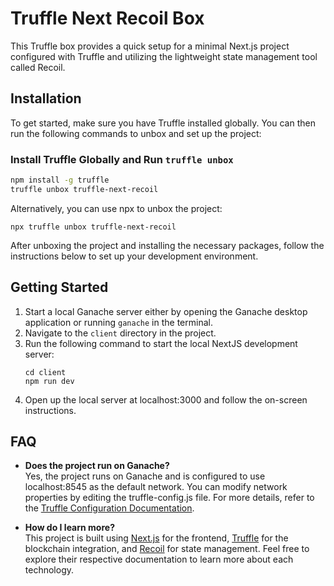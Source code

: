 # Truffle Next Recoil Box

This Truffle box provides a quick setup for a minimal Next.js project configured with Truffle and utilizing the lightweight state management tool called Recoil.

## Installation

To get started, make sure you have Truffle installed globally. You can then run the following commands to unbox and set up the project:

### Install Truffle Globally and Run `truffle unbox`

```bash
npm install -g truffle
truffle unbox truffle-next-recoil
```

Alternatively, you can use npx to unbox the project:

```
npx truffle unbox truffle-next-recoil
```

After unboxing the project and installing the necessary packages, follow the instructions below to set up your development environment.

## Getting Started
1. Start a local Ganache server either by opening the Ganache desktop application or running `ganache` in the terminal.
2. Navigate to the `client` directory in the project.
3. Run the following command to start the local NextJS development server:
    ```
    cd client
    npm run dev
    ```
4. Open up the local server at localhost:3000 and follow the on-screen instructions.

## FAQ
- **Does the project run on Ganache?** <br/>
Yes, the project runs on Ganache and is configured to use localhost:8545 as the default network. You can modify network properties by editing the truffle-config.js file. For more details, refer to the [Truffle Configuration Documentation](https://www.trufflesuite.com/docs/truffle/reference/configuration).

- **How do I learn more?**  <br/>
This project is built using [Next.js](https://nextjs.org/) for the frontend, [Truffle](https://www.trufflesuite.com/docs/truffle/overview) for the blockchain integration, and [Recoil](https://recoiljs.org/) for state management. Feel free to explore their respective documentation to learn more about each technology.
